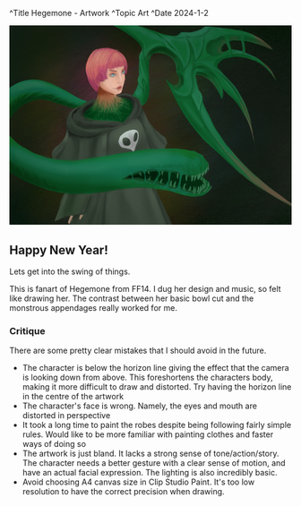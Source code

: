 ^Title Hegemone - Artwork
^Topic Art
^Date 2024-1-2

<p align="center">
  <img src= "Art/Hegemone.jpg" class = "mainImage"/>
</p>

## Happy New Year!

Lets get into the swing of things.

This is fanart of Hegemone from FF14. I dug her design and music, so felt like drawing her. The contrast between her basic bowl cut and the monstrous appendages really worked for me. 

### Critique
There are some pretty clear mistakes that I should avoid in the future.

- The character is below the horizon line giving the effect that the camera is looking down from above. This foreshortens the characters body, making it more difficult to draw and distorted. Try having the horizon line in the centre of the artwork
- The character's face is wrong. Namely, the eyes and mouth are distorted in perspective
- It took a long time to paint the robes despite being following fairly simple rules. Would like to be more familiar with painting clothes and faster ways of doing so
- The artwork is just bland. It lacks a strong sense of tone/action/story. The character needs a better gesture with a clear sense of motion, and have an actual facial expression. The lighting is also incredibly basic.
- Avoid choosing A4 canvas size in Clip Studio Paint. It's too low resolution to have the correct precision when drawing.